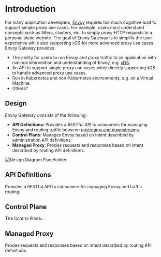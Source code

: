 # Introduction

For many application developers, [Envoy][envoy] requires too much cognitive load to support simple proxy
use cases. For example, users must understand concepts such as filters, clusters, etc. to simply proxy
HTTP requests to a personal static website. The goal of Envoy Gateway is to simplify the user experience
while also supporting xDS for more advanced proxy use cases. Envoy Gateway provides:

- The ability for users to run Envoy and proxy traffic to an application with minimal intervention and
  understanding of Envoy, e.g. [xDS][xds].
- An API to support simple proxy use cases while directly supporting xDS to handle advanced proxy use cases.
- Run in Kubernetes and non-Kubernetes environments, e.g. on a Virtual Machine.
- Others?

## Design

Envoy Gateway consists of the following:

- __API Definitions:__ Provides a RESTful API to consumers for managing Envoy and routing traffic between
[upstreams and downstreams][terminology].
- __Control Plane:__ Manages Envoy based on intent described by administration API definitions.
- __Managed Proxy:__ Proxies requests and responses based on intent described by routing API definitions.

![Design Diagram Placeholder](../images/design.png?raw=true "Envoy Gateway Design")

## API Definitions

Provides a RESTful API to consumers for managing Envoy and traffic routing.

## Control Plane

The Control Plane...

## Managed Proxy

Proxies requests and responses based on intent described by routing API definitions.

[envoy]: https://www.envoyproxy.io/
[xds]: https://github.com/envoyproxy/envoy/tree/main/api
[gateway_api]: https://gateway-api.sigs.k8s.io/
[terminology]: https://www.envoyproxy.io/docs/envoy/latest/intro/arch_overview/intro/terminology
[go_cp]: https://github.com/envoyproxy/go-control-plane
